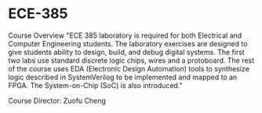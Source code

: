 # ECE-385

Course Overview
"ECE 385 laboratory is required for both Electrical and Computer Engineering students. The laboratory exercises are designed to give students ability to design, build, and debug digital systems. The first two labs use standard discrete logic chips, wires and a protoboard. The rest of the course uses EDA (Electronic Design Automation) tools to synthesize logic described in SystemVerilog to be implemented and mapped to an FPGA. The System-on-Chip (SoC) is also introduced."

Course Director: Zuofu Cheng
